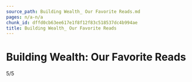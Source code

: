 ```yaml
---
source_path: Building Wealth_ Our Favorite Reads.md
pages: n/a-n/a
chunk_id: dffd0cb63ee617e1f8f12f83c518537dc4b994ae
title: Building Wealth_ Our Favorite Reads
---
```

# Building Wealth: Our Favorite Reads

5/5
